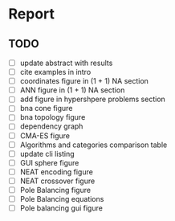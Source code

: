 # Report

## TODO

* [ ] update abstract with results
* [ ] cite examples in intro
* [ ] coordinates figure in (1 + 1) NA section
* [ ] ANN figure in (1 + 1) NA section
* [ ] add figure in hypershpere problems section
* [ ] bna cone figure
* [ ] bna topology figure
* [ ] dependency graph
* [ ] CMA-ES figure
* [ ] Algorithms and categories comparison table
* [ ] update cli listing
* [ ] GUI sphere figure
* [ ] NEAT encoding figure
* [ ] NEAT crossover figure
* [ ] Pole Balancing figure
* [ ] Pole Balancing equations
* [ ] Pole balancing gui figure
